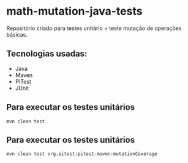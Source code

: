# math-mutation-java-tests

Repositório criado para testes unitário + teste mutação de operações básicas.

## Tecnologias usadas:
- Java
- Maven
- PITest
- JUnit

## Para executar os testes unitários

```ssh
mvn clean test
```

## Para executar os testes unitários

```ssh
mvn clean test org.pitest:pitest-maven:mutationCoverage
```
